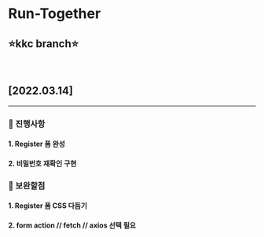 # Run-Together
## ⭐️kkc branch⭐️
<br>

## [2022.03.14]
***
### 🔵 진행사항
#### 1. Register 폼 완성
#### 2. 비밀번호 재확인 구현
### 🔴 보완할점
#### 1. Register 폼 CSS 다듬기
#### 2. form action // fetch // axios 선택 필요